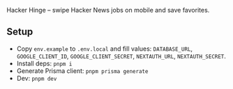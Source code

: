 Hacker Hinge – swipe Hacker News jobs on mobile and save favorites.

## Setup
- Copy `env.example` to `.env.local` and fill values: `DATABASE_URL`, `GOOGLE_CLIENT_ID`, `GOOGLE_CLIENT_SECRET`, `NEXTAUTH_URL`, `NEXTAUTH_SECRET`.
- Install deps: `pnpm i`
- Generate Prisma client: `pnpm prisma generate`
- Dev: `pnpm dev`
